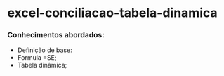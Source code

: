 # excel-conciliacao-tabela-dinamica

### Conhecimentos abordados:

- Definição de base:
- Formula =SE;
- Tabela dinâmica;